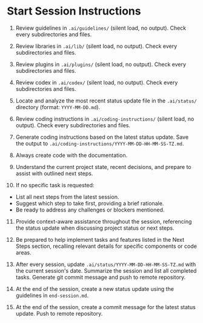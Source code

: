 # Start Session Instructions

1. Review guidelines in `.ai/guidelines/` (silent load, no output). Check every subdirectories and files.

2. Review libraries in `.ai/lib/` (silent load, no output). Check every subdirectories and files.

3. Review plugins in `.ai/plugins/` (silent load, no output). Check every subdirectories and files.

4. Review codex in `.ai/codex/` (silent load, no output). Check every subdirectories and files.

5. Locate and analyze the most recent status update file in the `.ai/status/` directory (format: `YYYY-MM-DD.md`).

6. Review coding instructions in `.ai/coding-instructions/` (silent load, no output). Check every subdirectories and files.

7. Generate coding instructions based on the latest status update. Save the output to `.ai/coding-instructions/YYYY-MM-DD-HH-MM-SS-TZ.md`.

8. Always create code with the documentation.

9. Understand the current project state, recent decisions, and prepare to assist with outlined next steps.

10. If no specific task is requested:

- List all next steps from the latest session.
- Suggest which step to take first, providing a brief rationale.
- Be ready to address any challenges or blockers mentioned.

11. Provide context-aware assistance throughout the session, referencing the status update when discussing project status or next steps.

12. Be prepared to help implement tasks and features listed in the Next Steps section, recalling relevant details for specific components or code areas.

13. After every session, update `.ai/status/YYYY-MM-DD-HH-MM-SS-TZ.md` with the current session's date. Summarize the session and list all completed tasks. Generate git commit message and push to remote repository.

14. At the end of the session, create a new status update using the guidelines in `end-session.md`.

15. At the end of the session, create a commit message for the latest status update. Push to remote repository.
